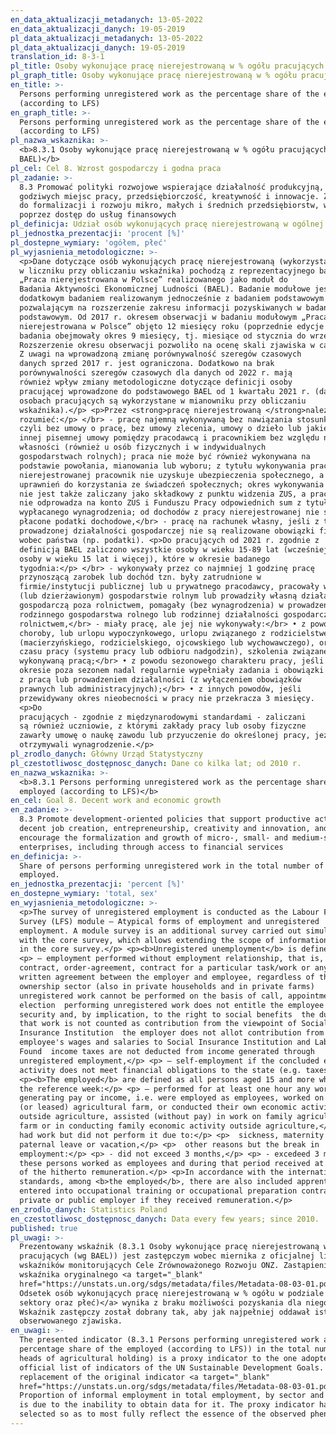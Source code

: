 ```yaml
---
en_data_aktualizacji_metadanych: 13-05-2022
en_data_aktualizacji_danych: 19-05-2019
pl_data_aktualizacji_metadanych: 13-05-2022
pl_data_aktualizacji_danych: 19-05-2019
translation_id: 8-3-1
pl_title: Osoby wykonujące pracę nierejestrowaną w % ogółu pracujących (wg BAEL)
pl_graph_title: Osoby wykonujące pracę nierejestrowaną w % ogółu pracujących (wg BAEL)
en_title: >-
  Persons performing unregistered work as the percentage share of the employed
  (according to LFS)
en_graph_title: >-
  Persons performing unregistered work as the percentage share of the employed
  (according to LFS)
pl_nazwa_wskaznika: >-
  <b>8.3.1 Osoby wykonujące pracę nierejestrowaną w % ogółu pracujących (wg
  BAEL)</b>
pl_cel: Cel 8. Wzrost gospodarczy i godna praca
pl_zadanie: >-
  8.3 Promować polityki rozwojowe wspierające działalność produkcyjną, tworzenie
  godziwych miejsc pracy, przedsiębiorczość, kreatywność i innowacje. Zachęcać
  do formalizacji i rozwoju mikro, małych i średnich przedsiębiorstw, w tym
  poprzez dostęp do usług finansowych
pl_definicja: Udział osób wykonujących pracę nierejestrowaną w ogólnej liczbie pracujących.
pl_jednostka_prezentacji: 'procent [%]'
pl_dostepne_wymiary: 'ogółem, płeć'
pl_wyjasnienia_metodologiczne: >-
  <p>Dane dotyczące osób wykonujących pracę nierejestrowaną (wykorzystane
  w liczniku przy obliczaniu wskaźnika) pochodzą z reprezentacyjnego badania
  „Praca nierejestrowana w Polsce” realizowanego jako moduł do
  Badania Aktywności Ekonomicznej Ludności (BAEL). Badanie modułowe jest
  dodatkowym badaniem realizowanym jednocześnie z badaniem podstawowym
  pozwalającym na rozszerzenie zakresu informacji pozyskiwanych w badaniu
  podstawowym. Od 2017 r. okresem obserwacji w badaniu modułowym „Praca
  nierejestrowana w Polsce” objęto 12 miesięcy roku (poprzednie edycje
  badania obejmowały okres 9 miesięcy, tj. miesiące od stycznia do września).
  Rozszerzenie okresu obserwacji pozwoliło na ocenę skali zjawiska w całym roku.
  Z uwagi na wprowadzoną zmianę porównywalność szeregów czasowych
  danych sprzed 2017 r. jest ograniczona. Dodatkowo na brak
  porównywalności szeregów czasowych dla danych od 2022 r. mają
  również wpływ zmiany metodologiczne dotyczące definicji osoby
  pracującej wprowadzone do podstawowego BAEL od 1 kwartału 2021 r. (dane o
  osobach pracujących są wykorzystane w mianowniku przy obliczaniu
  wskaźnika).</p> <p>Przez <strong>pracę nierejestrowaną </strong>należy
  rozumieć:</p> </br> - pracę najemną wykonywaną bez nawiązania stosunku pracy
  czyli bez umowy o pracę, bez umowy zlecenia, umowy o dzieło lub jakiejkolwiek
  innej pisemnej umowy pomiędzy pracodawcą i pracownikiem bez względu na sektor
  własności (również u osób fizycznych i w indywidualnych
  gospodarstwach rolnych); praca nie może być również wykonywana na
  podstawie powołania, mianowania lub wyboru; z tytułu wykonywania pracy
  nierejestrowanej pracownik nie uzyskuje ubezpieczenia społecznego, a więc
  uprawnień do korzystania ze świadczeń społecznych; okres wykonywania tej pracy
  nie jest także zaliczany jako składkowy z punktu widzenia ZUS, a pracodawca
  nie odprowadza na konto ZUS i Funduszu Pracy odpowiednich sum z tytułu
  wypłacanego wynagrodzenia; od dochodów z pracy nierejestrowanej nie są
  płacone podatki dochodowe,</br> - pracę na rachunek własny, jeśli z tytułu
  prowadzonej działalności gospodarczej nie są realizowane obowiązki finansowe
  wobec państwa (np. podatki). <p>Do pracujących od 2021 r. zgodnie z
  definicją BAEL zaliczono wszystkie osoby w wieku 15-89 lat (wcześniej były to
  osoby w wieku 15 lat i więcej), które w okresie badanego
  tygodnia:</p> </br> - wykonywały przez co najmniej 1 godzinę pracę
  przynoszącą zarobek lub dochód tzn. były zatrudnione w
  firmie/instytucji publicznej lub u prywatnego pracodawcy, pracowały we własnym
  (lub dzierżawionym) gospodarstwie rolnym lub prowadziły własną działalność
  gospodarczą poza rolnictwem, pomagały (bez wynagrodzenia) w prowadzeniu
  rodzinnego gospodarstwa rolnego lub rodzinnej działalności gospodarczej poza
  rolnictwem,</br> - miały pracę, ale jej nie wykonywały:</br> • z powodu
  choroby, lub urlopu wypoczynkowego, urlopu związanego z rodzicielstwem
  (macierzyńskiego, rodzicielskiego, ojcowskiego lub wychowawczego), organizacji
  czasu pracy (systemu pracy lub odbioru nadgodzin), szkolenia związanego z
  wykonywaną pracą;</br> • z powodu sezonowego charakteru pracy, jeśli w
  okresie poza sezonem nadal regularnie wypełniały zadania i obowiązki związane
  z pracą lub prowadzeniem działalności (z wyłączeniem obowiązków
  prawnych lub administracyjnych);</br> • z innych powodów, jeśli
  przewidywany okres nieobecności w pracy nie przekracza 3 miesięcy. 
  <p>Do
  pracujących - zgodnie z międzynarodowymi standardami - zaliczani
  są również uczniowie, z którymi zakłady pracy lub osoby fizyczne
  zawarły umowę o naukę zawodu lub przyuczenie do określonej pracy, jeżeli
  otrzymywali wynagrodzenie.</p>
pl_zrodlo_danych: Główny Urząd Statystyczny
pl_czestotliwosc_dostępnosc_danych: Dane co kilka lat; od 2010 r.
en_nazwa_wskaznika: >-
  <b>8.3.1 Persons performing unregistered work as the percentage share of the
  employed (according to LFS)</b>
en_cel: Goal 8. Decent work and economic growth
en_zadanie: >-
  8.3 Promote development-oriented policies that support productive activities,
  decent job creation, entrepreneurship, creativity and innovation, and
  encourage the formalization and growth of micro-, small- and medium-sized
  enterprises, including through access to financial services
en_definicja: >-
  Share of persons performing unregistered work in the total number of the
  employed.
en_jednostka_prezentacji: 'percent [%]'
en_dostepne_wymiary: 'total, sex'
en_wyjasnienia_metodologiczne: >-
  <p>The survey of unregistered employment is conducted as the Labour Force
  Survey (LFS) module – Atypical forms of employment and unregistered
  employment. A module survey is an additional survey carried out simultaneously
  with the core survey, which allows extending the scope of information obtained
  in the core survey.</p> <p><b>Unregistered unemployment</b> is defined as:</p>
  <p> – employment performed without employment relationship, that is, without a
  contract, order-agreement, contract for a particular task/work or any other
  written agreement between the employer and employee, regardless of the
  ownership sector (also in private households and in private farms)
  unregistered work cannot be performed on the basis of call, appointment, or
  election  performing unregistered work does not entitle the employee to social
  security and, by implication, to the right to social benefits  the duration of
  that work is not counted as contribution from the viewpoint of Social
  Insurance Institution  the employer does not allot contribution from the
  employee's wages and salaries to Social Insurance Institution and Labour
  Found  income taxes are not deducted from income generated through
  unregistered employment,</p> <p> – self-employment if the concluded economic
  activity does not meet financial obligations to the state (e.g. taxes).</p>
  <p><b>The employed</b> are defined as all persons aged 15 and more who during
  the reference week:</p> <p> – performed for at least one hour any work
  generating pay or income, i.e. were employed as employees, worked on their own
  (or leased) agricultural farm, or conducted their own economic activity
  outside agriculture, assisted (without pay) in work on family agricultural
  farm or in conducting family economic activity outside agriculture,</p> <p> –
  had work but did not perform it due to:</p> <p> ​ sickness, maternity leave,
  paternal leave or vacation,</p> <p> ​ other reasons but the break in
  employment:</p> <p> - did not exceed 3 months,</p> <p> - excedeed 3 months but
  these persons worked as employees and during that period received at least 50%
  of the hitherto remuneration.</p> <p>In accordance with the international
  standards, among <b>the employed</b>, there are also included apprentices who
  entered into occupational training or occupational preparation contract with a
  private or public employer if they received remuneration.</p>
en_zrodlo_danych: Statistics Poland
en_czestotliwosc_dostępnosc_danych: Data every few years; since 2010.
published: true
pl_uwagi: >-
  Prezentowany wskaźnik (8.3.1 Osoby wykonujące pracę nierejestrowaną w % ogółu
  pracujących (wg BAEL)) jest zastępczym wobec miernika z oficjalnej listy
  wskaźników monitorujących Cele Zrównoważonego Rozwoju ONZ. Zastąpienie
  wskaźnika oryginalnego <a target="_blank"
  href="https://unstats.un.org/sdgs/metadata/files/Metadata-08-03-01.pdf">(8.3.1
  Odsetek osób wykonujących pracę nierejestrowaną w % ogółu w podziale na:
  sektory oraz płeć)</a> wynika z braku możliwości pozyskania dla niego danych.
  Wskaźnik zastępczy został dobrany tak, aby jak najpełniej oddawał istotę
  obserwowanego zjawiska.
en_uwagi: >-
  The presented indicator (8.3.1 Persons performing unregistered work as the
  percentage share of the employed (according to LFS)) in the total number of
  heads of agricultural holding) is a proxy indicator to the one adopted in the
  official list of indicators of the UN Sustainable Development Goals. The
  replacement of the original indicator <a target="_blank"
  href="https://unstats.un.org/sdgs/metadata/files/Metadata-08-03-01.pdf">(8.3.1
  Proportion of informal employment in total employment, by sector and sex)</a>
  is due to the inability to obtain data for it. The proxy indicator has been
  selected so as to most fully reflect the essence of the observed phenomenon.
---
```

